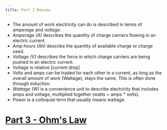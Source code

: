 ```yaml
---
title: Part 2 Review
---
```


 * The amount of work electricity can do is described in terms of _amperage_ and _voltage_.
 * _Amperage (A)_ describes the quantity of charge carriers flowing in an electric current.
 * _Amp hours (Ah)_ describe the quantity of available charge or charge used.
 * _Voltage (V)_ describes the force in which charge carriers are being pushed in an electric current.
 * Voltage is relative [current drop]
 * Volts and amps can be traded for each other in a current, as long as the overall amount of work (Wattage), stays the same. This is often done through induction.
 * _Wattage (W)_ is a convenience unit to describe electricity that includes amps and voltage, multiplied together (watts = amps * volts).
 * _Power_ is a colloquial term that usually means wattage.

# [Part 3 - Ohm's Law](../../Part3)

<br/>